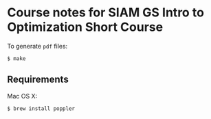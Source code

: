# Course notes for SIAM GS Intro to Optimization Short Course

To generate `pdf` files:

```
$ make
```

## Requirements

Mac OS X:

```
$ brew install poppler
```

